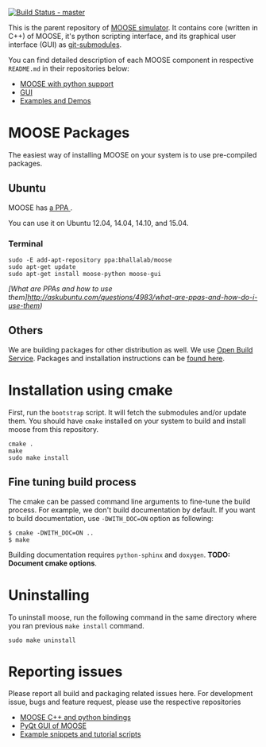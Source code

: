 [![Build Status - master](https://travis-ci.org/BhallaLab/moose.svg?branch=master)](https://travis-ci.org/BhallaLab/moose)

This is the parent repository of [MOOSE simulator](https://moose.ncbs.res.in). It contains core (written in C++) of MOOSE, it's python scripting interface, and its graphical user interface (GUI) as [git-submodules](https://git-scm.com/book/en/v2/Git-Tools-Submodules). 

You can find detailed description of each MOOSE component in respective `README.md` in  their repositories below:

- [MOOSE with python support](https://github.com/BhallaLab/moose-core)
- [GUI](https://github.com/BhallaLab/moose-gui)
- [Examples and Demos](https://github.com/BhallaLab/moose-examples)

# MOOSE Packages

The easiest way of installing MOOSE on your system is to use pre-compiled packages.

## Ubuntu

MOOSE has [a PPA ](https://launchpad.net/~bhallalab/+archive/ubuntu/moose). 

You can use it on Ubuntu 12.04, 14.04, 14.10, and 15.04. 


### Terminal
    
    sudo -E add-apt-repository ppa:bhallalab/moose
    sudo apt-get update
    sudo apt-get install moose-python moose-gui

*[What are PPAs and how to use them]http://askubuntu.com/questions/4983/what-are-ppas-and-how-do-i-use-them)*


## Others

We are building packages for other distribution as well. We use [Open Build Service](https://build.opensuse.org/package/show/home:moose/moose). Packages and installation instructions can be [found here](http://software.opensuse.org/download.html?project=home%3Amoose&package=moose).


# Installation using cmake

First, run the `bootstrap` script. It will fetch the submodules and/or update
them. You should have `cmake` installed on your system to build and install
moose from this repository.

    cmake .
    make 
    sudo make install

## Fine tuning build process

The cmake can be passed command line arguments to fine-tune the build process.
For example, we don't build documentation by default. If you want to build
documentation, use `-DWITH_DOC=ON` option as following:

    $ cmake -DWITH_DOC=ON ..
    $ make

Building documentation requires `python-sphinx` and `doxygen`.  __TODO: Document cmake options__.

# Uninstalling

To uninstall moose, run the following command in the same directory where you ran
previous `make install` command.

    sudo make uninstall

# Reporting issues

Please report all build and packaging related issues here. For development
issue, bugs and feature request, please use the respective repositories

- [MOOSE C++ and python bindings](https://github.com/BhallaLab/moose-core)
- [PyQt GUI of MOOSE](https://github.com/BhallaLab/moose-gui)
- [Example snippets and tutorial
  scripts](https://github.com/BhallaLab/moose-examples)
